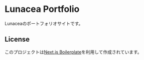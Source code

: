 # Lunacea Portfolio

Lunaceaのポートフォリオサイトです。

## License

このプロジェクトは[Next.js Boilerplate](https://github.com/ixartz/Next-js-Boilerplate)を利用して作成されています。
